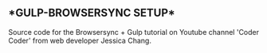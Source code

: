 <h2>*GULP-BROWSERSYNC SETUP*</h2>

<p>Source code for the Browsersync + Gulp tutorial on Youtube channel 'Coder Coder' from web developer Jessica Chang.</p>
